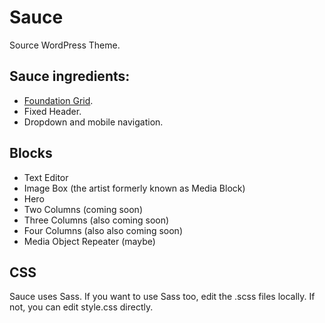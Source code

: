 # Sauce
Source WordPress Theme.

## Sauce ingredients:
- [Foundation Grid](https://foundation.zurb.com/grid.html).
- Fixed Header.
- Dropdown and mobile navigation.

## Blocks
- Text Editor
- Image Box (the artist formerly known as Media Block)
- Hero
- Two Columns (coming soon)
- Three Columns (also coming soon)
- Four Columns (also also coming soon)
- Media Object Repeater (maybe)

## CSS

Sauce uses Sass. If you want to use Sass too, edit the .scss files locally. If not, you can edit style.css directly.
